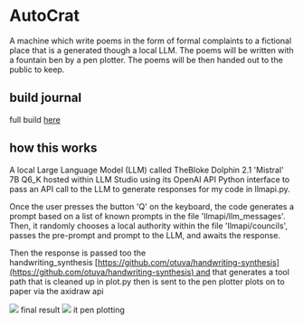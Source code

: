 # AutoCrat
 A machine which write poems in the form of formal complaints to a fictional place that is a generated though a local LLM. The poems will be written with a fountain ben by a pen plotter. The poems will be then handed out to the public to keep.

## build journal

full build [here](http://[alex](http://alexmakes.net/projects/autocrat.html))

## how this works 

A local Large Language Model (LLM) called TheBloke Dolphin 2.1 'Mistral' 7B Q6_K hosted within LLM Studio using its OpenAI API Python interface to pass an API call to the LLM to generate responses for my code in llmapi.py.

Once the user presses the button 'Q' on the keyboard, the code generates a prompt based on a list of known prompts in the file 'llmapi/llm_messages'. Then, it randomly chooses a local authority within the file 'llmapi/councils', passes the pre-prompt and prompt to the LLM, and awaits the response.


Then the response is passed too the handwriting_synthesis [https://github.com/otuva/handwriting-synthesis](https://github.com/otuva/handwriting-synthesis) and that generates a tool path that is cleaned up in plot.py then is sent to the pen plotter plots on to paper via the axidraw api

![](attachments/Pasted%20image%2020240401221055.png)
final result 
![](attachments/Pasted%20image%2020240401221133.png)
 it pen plotting 
